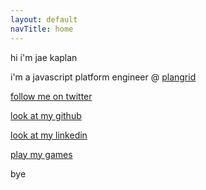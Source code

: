 ```yaml
---
layout: default
navTitle: home
---
```


hi i'm jae kaplan

i'm a javascript platform engineer @ [plangrid](https://plangrid.com)

[follow me on twitter](https://twitter.com/jkap)

[look at my github](https://github.com/jkap)

[look at my linkedin](https://www.linkedin.com/in/yrfriendjkap/)

[play my games](https://jkap.itch.io)

bye

